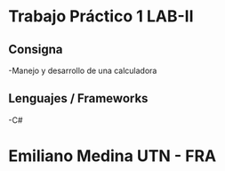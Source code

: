 # Trabajo Práctico 1 LAB-II
## Consigna
-Manejo y desarrollo de una calculadora
## Lenguajes / Frameworks
-C#
# Emiliano Medina UTN - FRA 
